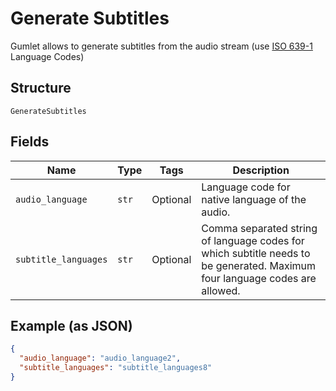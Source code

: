 
# Generate Subtitles

Gumlet allows to generate subtitles from the audio stream (use <a href='https://en.wikipedia.org/wiki/List_of_ISO_639_language_codes'> ISO 639-1 </a> Language Codes)

## Structure

`GenerateSubtitles`

## Fields

| Name | Type | Tags | Description |
|  --- | --- | --- | --- |
| `audio_language` | `str` | Optional | Language code for native language of the audio. |
| `subtitle_languages` | `str` | Optional | Comma separated string of language codes for which subtitle needs to be generated. Maximum four language codes are allowed. |

## Example (as JSON)

```json
{
  "audio_language": "audio_language2",
  "subtitle_languages": "subtitle_languages8"
}
```

